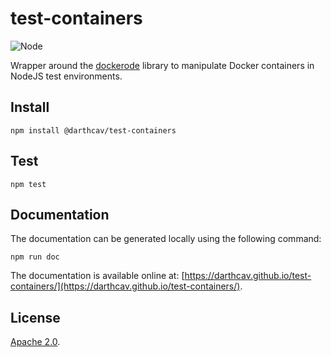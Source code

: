 test-containers
===============

![Node][node-version]

Wrapper around the [dockerode](https://github.com/apocas/dockerode) library to manipulate Docker containers in NodeJS test environments.

## Install

```console
npm install @darthcav/test-containers
```

## Test

```console
npm test
```

## Documentation

The documentation can be generated locally using the following command:

```console
npm run doc
```

The documentation is available online at: [https://darthcav.github.io/test-containers/](https://darthcav.github.io/test-containers/).

## License

[Apache 2.0](LICENSE.txt).

[node-version]: https://img.shields.io/badge/node-20-orange.svg?style=flat-square

